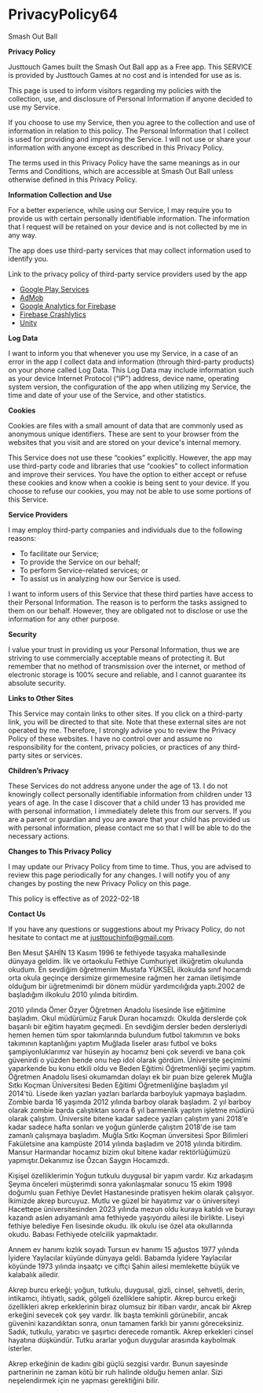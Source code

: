 # PrivacyPolicy64
Smash Out Ball


**Privacy Policy**

Justtouch Games built the Smash Out Ball app as a Free app. This SERVICE is provided by Justtouch Games at no cost and is intended for use as is.

This page is used to inform visitors regarding my policies with the collection, use, and disclosure of Personal Information if anyone decided to use my Service.

If you choose to use my Service, then you agree to the collection and use of information in relation to this policy. The Personal Information that I collect is used for providing and improving the Service. I will not use or share your information with anyone except as described in this Privacy Policy.

The terms used in this Privacy Policy have the same meanings as in our Terms and Conditions, which are accessible at Smash Out Ball unless otherwise defined in this Privacy Policy.

**Information Collection and Use**

For a better experience, while using our Service, I may require you to provide us with certain personally identifiable information. The information that I request will be retained on your device and is not collected by me in any way.

The app does use third-party services that may collect information used to identify you.

Link to the privacy policy of third-party service providers used by the app

*   [Google Play Services](https://www.google.com/policies/privacy/)
*   [AdMob](https://support.google.com/admob/answer/6128543?hl=en)
*   [Google Analytics for Firebase](https://firebase.google.com/policies/analytics)
*   [Firebase Crashlytics](https://firebase.google.com/support/privacy/)
*   [Unity](https://unity3d.com/legal/privacy-policy)

**Log Data**

I want to inform you that whenever you use my Service, in a case of an error in the app I collect data and information (through third-party products) on your phone called Log Data. This Log Data may include information such as your device Internet Protocol (“IP”) address, device name, operating system version, the configuration of the app when utilizing my Service, the time and date of your use of the Service, and other statistics.

**Cookies**

Cookies are files with a small amount of data that are commonly used as anonymous unique identifiers. These are sent to your browser from the websites that you visit and are stored on your device's internal memory.

This Service does not use these “cookies” explicitly. However, the app may use third-party code and libraries that use “cookies” to collect information and improve their services. You have the option to either accept or refuse these cookies and know when a cookie is being sent to your device. If you choose to refuse our cookies, you may not be able to use some portions of this Service.

**Service Providers**

I may employ third-party companies and individuals due to the following reasons:

*   To facilitate our Service;
*   To provide the Service on our behalf;
*   To perform Service-related services; or
*   To assist us in analyzing how our Service is used.

I want to inform users of this Service that these third parties have access to their Personal Information. The reason is to perform the tasks assigned to them on our behalf. However, they are obligated not to disclose or use the information for any other purpose.

**Security**

I value your trust in providing us your Personal Information, thus we are striving to use commercially acceptable means of protecting it. But remember that no method of transmission over the internet, or method of electronic storage is 100% secure and reliable, and I cannot guarantee its absolute security.

**Links to Other Sites**

This Service may contain links to other sites. If you click on a third-party link, you will be directed to that site. Note that these external sites are not operated by me. Therefore, I strongly advise you to review the Privacy Policy of these websites. I have no control over and assume no responsibility for the content, privacy policies, or practices of any third-party sites or services.

**Children’s Privacy**

These Services do not address anyone under the age of 13. I do not knowingly collect personally identifiable information from children under 13 years of age. In the case I discover that a child under 13 has provided me with personal information, I immediately delete this from our servers. If you are a parent or guardian and you are aware that your child has provided us with personal information, please contact me so that I will be able to do the necessary actions.

**Changes to This Privacy Policy**

I may update our Privacy Policy from time to time. Thus, you are advised to review this page periodically for any changes. I will notify you of any changes by posting the new Privacy Policy on this page.

This policy is effective as of 2022-02-18

**Contact Us**

If you have any questions or suggestions about my Privacy Policy, do not hesitate to contact me at justtouchinfo@gmail.com.




Ben Mesut ŞAHİN 
13 Kasım 1996 te fethiyede taşyaka mahallesinde dünyaya geldim.
İlk ve ortaokulu Fethiye Cumhuriyet ilküğretim okulunda okudum. En sevdiğim öğretmenim Mustafa YÜKSEL ilkokulda sınıf hocamdı orta okula geçinçe dersimize girmemesine rağmen her zaman iletişimde olduğum bir üğretmenimdi bir dönem müdür yardımcılığıda yaptı.2002 de başladığım ilkokulu 2010 yılında bitirdim. 

2010 yılında Ömer Özyer Öğretmen Anadolu lisesinde lise eğitimine başladım. Okul müdürümüz Faruk Duran hocamızdı. Okulda derslerde çok başarılı bir eğitim hayatım geçmedi. En sevdiğim dersler beden dersleriydi hemen hemen tüm spor takımlarında bulundum futbol takımının ve boks takımının kaptanlığını yaptım Muğlada liseler arası futbol ve boks şampiyonluklarımız var hüseyin ay hocamız beni çok severdi ve bana çok güvenirdi o yüzden bende onu hep idol olarak gördüm. Üniversite şeçimimi yaparkende bu konu etkili oldu ve Beden Eğitimi Öğretmenliği şeçimi yaptım. Öğretmen Anadolu lisesi okumamdan dolayı ek bir puan bize gelerek Muğla Sıtkı Koçman Üniversitesi Beden Eğitimi Öğretmenliğine başladım yıl 2014'tü. Lisede iken yazları yazları barlarda barboyluk yapmaya başladım. Zombie barda  16 yaşımda 2012 yılında barboy olarak başladım. 2 yıl barboy olarak zombie barda çalıştıktan sonra 6 yıl barmenlik yaptım işletme müdürü olarak çalıştım. Üniversite bitene kadar sadece yazları çalıştım yani 2018'e kadar sadece hafta sonları ve yoğun günlerde çalıştım 2018'de ise tam zamanlı çalışmaya başladım. Muğla Sıtkı Koçman ünversitesi Spor Bilimleri Fakületsine ana kampüste 2014 yılında başladım ve 2018 yılında bitirdim. Mansur Harmandar hocamız bizim okul bitene kadar rektörlüğümüzü yapmıştır.Dekanımız ise Özcan Saygın Hocamızdı.

Kişişel özelliklerimin Yoğun tutkulu duygusal bir yapım vardır. Kız arkadaşım Şeyma önceleri müşterimdi sonra yakınlaşmalar sonucu 15 ekim 1998 doğumlu şuan Fethiye Devlet Hastanesinde pratisyen hekim olarak çalışıyor. İkimizde akrep burcuyuz. Mutlu ve güzel bir hayatımız var o üniversiteyi Hacettepe üniversitesinden 2023 yılında mezun oldu kuraya katıldı ve burayı kazandı aslen adıyamanlı ama fethiyede yaşıyordu ailesi ile birlikte. Liseyi fethiye belediye Fen lisesinde okudu. ilk okulu ise özel ata okullarında okudu. Babası Fethiyede otelcilik yapmaktadır.

Annem ev hanımı kızlık soyadı Tursun ev hanımı 15 ağustos 1977 yılında İyidere Yaylacılar küyünde dünyaya geldi.
Babamda İyidere Yaylacılar köyünde 1973 yılında  inşaatçı ve çiftçi Şahin ailesi memlekette büyük ve kalabalık ailedir.

Akrep burcu erkeği; yoğun, tutkulu, duygusal, gizli, cinsel, şehvetli, derin, intikamcı, ihtiyatlı, sadık, gölgeli özelliklere sahiptir. Akrep burcu erkeği özellikleri akrep erkeklerinin biraz olumsuz bir itibarı vardır, ancak bir Akrep erkeğini sevecek çok şey vardır. İlk başta temkinli görünebilir, ancak güvenini kazandıktan sonra, onun tamamen farklı bir yanını göreceksiniz. Sadık, tutkulu, yaratıcı ve şaşırtıcı derecede romantik. Akrep erkekleri cinsel hayatına düşkündür. Tutku ararlar yoğun duygular arasında kaybolmak isterler.

Akrep erkeğinin de kadını gibi güçlü sezgisi vardır. Bunun sayesinde partnerinin ne zaman kötü bir ruh halinde olduğu hemen anlar. Sizi neşelendirmek için ne yapması gerektiğini bilir.
